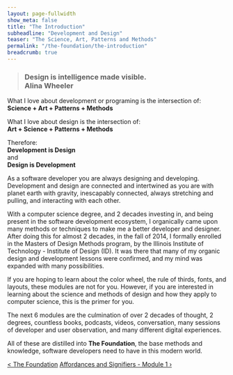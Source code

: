 ```yaml
---
layout: page-fullwidth
show_meta: false
title: "The Introduction"
subheadline: "Development and Design"
teaser: "The Science, Art, Patterns and Methods"
permalink: "/the-foundation/the-introduction"
breadcrumb: true
---
```


> <h3>Design is intelligence made visible. <br>  
> Alina Wheeler</h3>

What I love about development or programing is the intersection of:  
<b>Science + Art + Patterns + Methods</b>

What I love about design is the intersection of:  
<b>Art + Science + Patterns + Methods</b>

Therefore:  
<b>Development is Design</b>   
and  
<b>Design is Development</b>

As a software developer you are always designing and developing.  Development and design are connected and intertwined as you are with planet earth with gravity, inescapably connected, always stretching and pulling, and interacting with each other.     

With a computer science degree, and 2 decades investing in, and being present in the software development ecosystem, I organically came upon many methods or techniques to make me a better developer and designer.  After doing this for almost 2 decades, in the fall of 2014, I formally enrolled in the Masters of Design Methods program, by the Illinois Institute of Technology - Institute of Design (ID).  It was there that many of my organic design and development lessons were confirmed, and my mind was expanded with many possibilities.  

If you are hoping to learn about the color wheel, the rule of thirds, fonts, and layouts, these modules are not for you.  However, if you are interested in learning about the science and methods of design and how they apply to computer science, this is the primer for you.

The next 6 modules are the culmination of over 2 decades of thought, 2 degrees, countless books, podcasts, videos, conversation, many sessions of developer and user observation, and many different digital experiences.  

All of these are distilled into <b>The Foundation</b>, the base methods and knowledge, software developers need to have in this modern world.

<a class="radius button small" href="{{ site.url }}{{ site.baseurl }}/the-foundation/">< The Foundation</a>
<a class="radius button small right" href="{{ site.url }}{{ site.baseurl }}/the-foundation/module01">Affordances and Signifiers - Module 1 ›</a>

